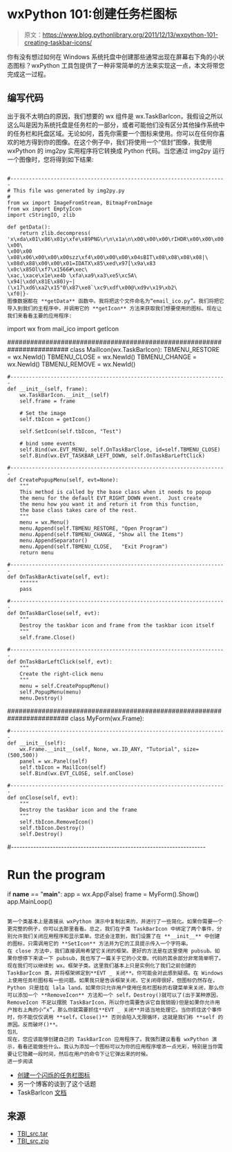 # wxPython 101:创建任务栏图标

> 原文：<https://www.blog.pythonlibrary.org/2011/12/13/wxpython-101-creating-taskbar-icons/>

你有没有想过如何在 Windows 系统托盘中创建那些通常出现在屏幕右下角的小状态图标？wxPython 工具包提供了一种非常简单的方法来实现这一点，本文将带您完成这一过程。

## 编写代码

出于我不太明白的原因，我们想要的 wx 组件是 wx.TaskBarIcon，我假设之所以这么叫是因为系统托盘是任务栏的一部分，或者可能他们没有区分其他操作系统中的任务栏和托盘区域。无论如何，首先你需要一个图标来使用。你可以在任何你喜欢的地方得到你的图像。在这个例子中，我们将使用一个“信封”图像，我使用 wxPython 的 img2py 实用程序将它转换成 Python 代码。当您通过 img2py 运行一个图像时，您将得到如下结果:

```

#----------------------------------------------------------------------
# This file was generated by img2py.py
#
from wx import ImageFromStream, BitmapFromImage
from wx import EmptyIcon
import cStringIO, zlib

def getData():
    return zlib.decompress(
'x\xda\x01\x86\x01y\xfe\x89PNG\r\n\x1a\n\x00\x00\x00\rIHDR\x00\x00\x00 \x00\
\x00\x00 \x08\x06\x00\x00\x00szz\xf4\x00\x00\x00\x04sBIT\x08\x08\x08\x08|\
\x08d\x88\x00\x00\x01=IDATX\x85\xed\x97[\x9a\x83 \x0c\x85Ol\xf7\x1566#\xec\
\xac,\xace\x1e\xe4b \xfa\xa9\xa3\xe5\xc5A\
\x94|\xdd\x81E\x80)y~|(\x17\xd6\xa2\x15"0\x87\xe8`\xc9\xdf\x00@\xd9v\x19\xb2\
\xf0|}-
图像数据都在 **getData** 函数中。我将把这个文件命名为“email_ico.py”。我们将把它导入到我们的主程序中，并调用它的 **getIcon** 方法来获取我们想要使用的图标。现在让我们来看看主要的应用程序:

```

import wx
from mail_ico import getIcon

########################################################################
class MailIcon(wx.TaskBarIcon):
    TBMENU_RESTORE = wx.NewId()
    TBMENU_CLOSE   = wx.NewId()
    TBMENU_CHANGE  = wx.NewId()
    TBMENU_REMOVE  = wx.NewId()

    #----------------------------------------------------------------------
    def __init__(self, frame):
        wx.TaskBarIcon.__init__(self)
        self.frame = frame

        # Set the image
        self.tbIcon = getIcon()

        self.SetIcon(self.tbIcon, "Test")

        # bind some events
        self.Bind(wx.EVT_MENU, self.OnTaskBarClose, id=self.TBMENU_CLOSE)
        self.Bind(wx.EVT_TASKBAR_LEFT_DOWN, self.OnTaskBarLeftClick)

    #----------------------------------------------------------------------
    def CreatePopupMenu(self, evt=None):
        """
        This method is called by the base class when it needs to popup
        the menu for the default EVT_RIGHT_DOWN event.  Just create
        the menu how you want it and return it from this function,
        the base class takes care of the rest.
        """
        menu = wx.Menu()
        menu.Append(self.TBMENU_RESTORE, "Open Program")
        menu.Append(self.TBMENU_CHANGE, "Show all the Items")
        menu.AppendSeparator()
        menu.Append(self.TBMENU_CLOSE,   "Exit Program")
        return menu

    #----------------------------------------------------------------------
    def OnTaskBarActivate(self, evt):
        """"""
        pass

    #----------------------------------------------------------------------
    def OnTaskBarClose(self, evt):
        """
        Destroy the taskbar icon and frame from the taskbar icon itself
        """
        self.frame.Close()

    #----------------------------------------------------------------------
    def OnTaskBarLeftClick(self, evt):
        """
        Create the right-click menu
        """
        menu = self.CreatePopupMenu()
        self.PopupMenu(menu)
        menu.Destroy()

########################################################################
class MyForm(wx.Frame):

    #----------------------------------------------------------------------
    def __init__(self):
        wx.Frame.__init__(self, None, wx.ID_ANY, "Tutorial", size=(500,500))
        panel = wx.Panel(self)
        self.tbIcon = MailIcon(self)
        self.Bind(wx.EVT_CLOSE, self.onClose)

    #----------------------------------------------------------------------
    def onClose(self, evt):
        """
        Destroy the taskbar icon and the frame
        """
        self.tbIcon.RemoveIcon()
        self.tbIcon.Destroy()
        self.Destroy()

#----------------------------------------------------------------------
# Run the program
if __name__ == "__main__":
    app = wx.App(False)
    frame = MyForm().Show()
    app.MainLoop()       

```

第一个类基本上是直接从 wxPython 演示中复制出来的，并进行了一些简化。如果你需要一个更完整的例子，你可以去那里看看。总之，我们在子类 TaskBarIcon 中绑定了两个事件，分别允许我们关闭应用程序和显示菜单。您还会注意到，我们设置了在 **__init__** 中创建的图标，只需调用它的 **SetIcon** 方法并为它的工具提示传入一个字符串。
在 close 方法中，我们直接调用希望它关闭的框架。更好的方法是在这里使用 pubsub。如果你想停下来读一下 pubsub，我也写了一篇关于它的小文章。代码的其余部分非常简单明了。
现在我们可以继续到 wx。框架子类。这里我们基本上只是实例化了我们之前创建的 TaskBarIcon 类，并将框架绑定到**EVT _ 关闭**。你可能会对此感到疑惑。在 Windows 上使用任务栏图标有一些问题。如果我只是告诉框架关闭，它关闭得很好，但图标仍然存在，Python 只是挂在 lala land。如果你只允许用户使用任务栏图标的右键菜单来关闭，那么你可以添加一个 **RemoveIcon** 方法和一个 self。Destroy()就可以了(出于某种原因，RemoveIcon 不足以摆脱 TaskBarIcon，所以你也需要告诉它自我销毁)但是如果你允许用户按右上角的小“x”，那么你就需要抓住**EVT _ 关闭**并适当地处理它。当你抓住这个事件时，你不能仅仅调用 **self。Close()** 否则会陷入无限循环，这就是我们称 **self 的原因。反而破坏()**。
包扎
现在，您应该能够创建自己的 TaskBarIcon 应用程序了。我强烈建议看看 wxPython 演示，看看还能做些什么。我认为添加一个图标可以为你的应用程序增添一点光彩，特别是当你需要让它隐藏一段时间，然后在用户的命令下让它弹出来的时候。
进一步阅读

```

*   [创建一个闪烁的任务栏图标](http://wiki.wxpython.org/FlashingTaskbarIcon)
*   另一个博客的谈到了这个话题
*   TaskBarIcon [文档](http://www.wxpython.org/docs/api/wx.TaskBarIcon-class.html)

## 来源

*   [TBI_src.tar](https://www.blog.pythonlibrary.org/wp-content/uploads/2011/12/TBI_src.tar)
*   [TBI_src.zip](https://www.blog.pythonlibrary.org/wp-content/uploads/2011/12/TBI_src.zip)